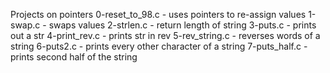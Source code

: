 Projects on pointers
0-reset_to_98.c - uses pointers to re-assign values
1-swap.c - swaps values
2-strlen.c - return length of string
3-puts.c - prints out a str
4-print_rev.c - prints str in rev
5-rev_string.c - reverses words of a string
6-puts2.c - prints every other character of a string
7-puts_half.c - prints second half of the string